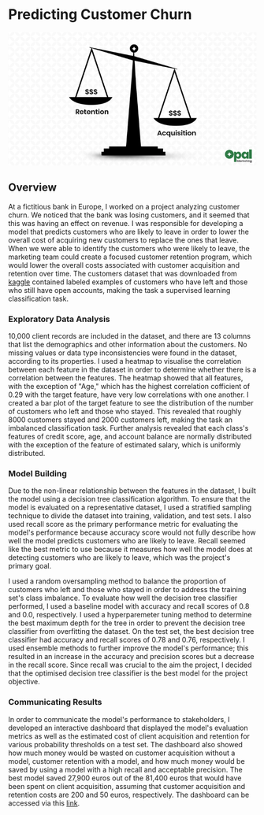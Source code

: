 # Predicting Customer Churn

![Customer Aquisition Cost vs Customer Retention Cost](cac_vs_crc.png)

## Overview

At a fictitious bank in Europe, I worked on a project analyzing customer churn. We noticed that the bank was losing customers, and it seemed that this was having an effect on revenue. I was responsible for developing a model that predicts customers who are likely to leave in order to lower the overall cost of acquiring new customers to replace the ones that leave. When we were able to identify the customers who were likely to leave, the marketing team could create a focused customer retention program, which would lower the overall costs associated with customer acquisition and retention over time. The customers dataset that was downloaded from [kaggle](https://www.kaggle.com/shrutimechlearn/churn-modelling) contained labeled examples of customers who have left and those who still have open accounts, making the task a supervised learning classification task.

### Exploratory Data Analysis

10,000 client records are included in the dataset, and there are 13 columns that list the demographics and other information about the customers. No missing values or data type inconsistencies were found in the dataset, according to its properties. I used a heatmap to visualise the correlation between each feature in the dataset in order to determine whether there is a correlation between the features. The heatmap showed that all features, with the exception of "Age," which has the highest correlation cofficient of 0.29 with the target feature, have very low correlations with one another. I created a bar plot of the target feature to see the distribution of the number of customers who left and those who stayed. This revealed that roughly 8000 customers stayed and 2000 customers left, making the task an imbalanced classification task. Further analysis revealed that each class's features of credit score, age, and account balance are normally distributed with the exception of the feature of estimated salary, which is uniformly distributed.

### Model Building

Due to the non-linear relationship between the features in the dataset, I built the model using a decision tree classification algorithm. To ensure that the model is evaluated on a representative dataset, I used a stratified sampling technique to divide the dataset into training, validation, and test sets. I also used recall score as the primary performance metric for evaluating the model's performance because accuracy score would not fully describe how well the model predicts customers who are likely to leave. Recall seemed like the best metric to use because it measures how well the model does at detecting customers who are likely to leave, which was the project's primary goal.

I used a random oversampling method to balance the proportion of customers who left and those who stayed in order to address the training set's class imbalance. To evaluate how well the decision tree classifier performed, I used a baseline model with accuracy and recall scores of 0.8 and 0.0, respectively. I used a hyperparemeter tuning method to determine the best maximum depth for the tree in order to prevent the decision tree classifier from overfitting the dataset. On the test set, the best decision tree classifier had accuracy and recall scores of 0.78 and 0.76, respectively. I used ensemble methods to further improve the model's performance; this resulted in an increase in the accuracy and precision scores but a decrease in the recall score. Since recall was crucial to the aim the project, I decided that the optimised decision tree classifier is the best model for the project objective.

### Communicating Results

In order to communicate the model's performance to stakeholders, I developed an interactive dashboard that displayed the model's evaluation metrics as well as the estimated cost of client acquisition and retention for various probability thresholds on a test set. The dashboard also showed how much money would be wasted on customer acquisition without a model, customer retention with a model, and how much money would be saved by using a model with a high recall and acceptable precision. The best model saved 27,900 euros out of the 81,400 euros that would have been spent on client acquisition, assuming that customer acquisition and retention costs are 200 and 50 euros, respectively. The dashboard can be accessed via this [link](https://churnmetrics.herokuapp.com/).

